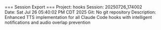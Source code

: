 === Session Export ===
Project: hooks
Session: 20250726_174002  
Date: Sat Jul 26 05:40:02 PM CDT 2025
Git: No git repository
Description: Enhanced TTS implementation for all Claude Code hooks with intelligent notifications and audio overlap prevention
